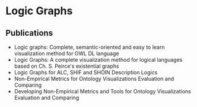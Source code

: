 # Logic Graphs

## Publications
- Logic graphs: Complete, semantic-oriented and easy to learn visualization method for OWL DL language
- Logic Graphs: A complete visualization method for logical languages based on Ch. S. Peirce's existential graphs
- Logic Graphs for ALC, SHIF and SHOIN Description Logics
- Non-Empirical Metrics for Ontology Visualizations Evaluation and Comparing
- Developing Non-Empirical Metrics and Tools for Ontology Visualizations Evaluation and Comparing
